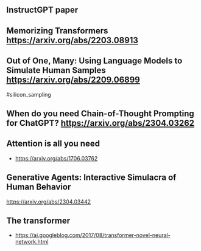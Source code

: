 ## InstructGPT paper

## Memorizing Transformers <https://arxiv.org/abs/2203.08913>

## Out of One, Many: Using Language Models to Simulate Human Samples <https://arxiv.org/abs/2209.06899>

#silicon_sampling

## When do you need Chain-of-Thought Prompting for ChatGPT? <https://arxiv.org/abs/2304.03262>

## Attention is all you need

- https://arxiv.org/abs/1706.03762

## Generative Agents: Interactive Simulacra of Human Behavior

https://arxiv.org/abs/2304.03442

## The transformer

- https://ai.googleblog.com/2017/08/transformer-novel-neural-network.html
